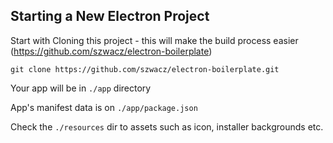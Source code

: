 ## Starting a New Electron Project

Start with Cloning this project - this will make the build process easier
(https://github.com/szwacz/electron-boilerplate)
```
git clone https://github.com/szwacz/electron-boilerplate.git
```

Your app will be in `./app` directory

App's manifest data is on `./app/package.json`

Check the `./resources` dir to assets such as icon, installer backgrounds etc.

